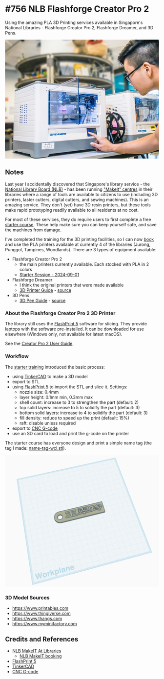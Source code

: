 # #756 NLB Flashforge Creator Pro 2

Using the amazing PLA 3D Printing services available in Singapore's National Libraries - Flashforge Creator Pro 2, Flashforge Dreamer, and 3D Pens.

![Build](./assets/FlashforgeCreatorPro2_build.jpg?raw=true)

## Notes

Last year I accidentally discovered that Singapore's library service - the [National Library Board (NLB)](https://www.nlb.gov.sg/main/home) - has been running ["MakeIt" centres](https://www.nlb.gov.sg/main/services/MakeIT-at-Libraries) in their libraries where a range of tools are available to citizens to use (including 3D printers, laster cutters, digital cutters, and sewing machines). This is an amazing service. They don't (yet) have 3D resin printers, but these tools make rapid prototyping readily available to all residents at no cost.

For most of these services, they do require users to first complete a free [starter course](https://www.nlb.gov.sg/main/services/MakeIT-at-Libraries). These help make sure you can keep yourself safe, and save the machines from damage.

I've completed the training for the 3D printing facilities, so I can now [book](https://makeitsg.simplybook.asia/v2/) and use the PLA printers available at currently 4 of the libraries (Jurong, Punggol, Tampines, Woodlands). There are 3 types of equipment available:

* Flashforge Creator Pro 2
    * the main printers currently available. Each stocked with PLA in 2 colors
    * [Starter Session - 2024-09-01](./assets/makeit-3d-printing-starter-session-2024-09-01.pdf)
* Flashforge Dreamer
    * I think the original printers that were made available
    * [3D Printer Guide](./assets/makeit-selfservice-3dprinter-guide.pdf) - [source](https://file.go.gov.sg/makeit-selfservice-3dprinter-guide.pdf)
* 3D Pens
    * [3D Pen Guide](./assets/makeit-selfservice-3dpen-guide.pdf) - [source](https://file.go.gov.sg/makeit-selfservice-3dpen-guide.pdf)

### About the Flashforge Creator Pro 2 3D Printer

The library still uses the [FlashPrint 5](https://flashforge.com/pages/software-flashprint) software for slicing.
They provide laptops with the software pre-installed. It can be downloaded for use elsewhere (Windows only, not available for latest macOS).

See the [Creator Pro 2 User Guide](./assets/creator-pro-2.pdf).

### Workflow

The [starter training](./assets/makeit-3d-printing-starter-session-2024-09-01.pdf) introduced the basic process:

* using [TinkerCAD](https://www.tinkercad.com/) to make a 3D model
* export to STL
* using [FlashPrint 5](https://flashforge.com/pages/software-flashprint) to import the STL and slice it. Settings:
    * nozzle size: 0.4mm
    * layer height: 0.1mm min, 0.3mm max
    * shell count: increase to 3 to strengthen the part (default: 2)
    * top solid layers: increase to 5 to solidify the part (default: 3)
    * bottom solid layers: increase to 4 to solidify the part (default: 3)
    * fill density: reduce to speed up the print (default: 15%)
    * raft: disable unless required
* export to [CNC G-code](https://en.wikipedia.org/wiki/G-code)
* use an SD card to load and print the g-code on the printer

The starter course has everyone design and print a simple name tag
(the tag I made: [name-tag-wcl.stl](./assets/name-tag-wcl.stl)).

![name-tag-wcl](./assets/name-tag-wcl.jpg)

### 3D Model Sources

* <https://www.printables.com>
* <https://www.thingiverse.com>
* <https://www.thangs.com>
* <https://www.myminifactory.com>

## Credits and References

* [NLB MakeIT At Libraries](https://www.nlb.gov.sg/main/services/MakeIT-at-Libraries)
    * [NLB MakeIT booking](https://makeitsg.simplybook.asia/v2/)
* [FlashPrint 5](https://flashforge.com/pages/software-flashprint)
* [TinkerCAD](https://www.tinkercad.com/)
* [CNC G-code](https://en.wikipedia.org/wiki/G-code)
